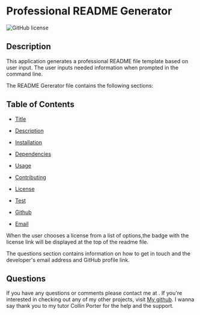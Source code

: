 # Professional README Generator
![GitHub license](https://img.shields.io/badge/license-MIT-blue.svg)
    
## Description
   This application generates a professional README file template based on user input. The user inputs needed information when prompted in the command line.

The README Gererator file contains the following sections:
  
## Table of Contents
 
- [Title](#Title) 
    
- [Description](#Description)

- [Installation](#Installation)

- [Dependencies](#Dependencies)

- [Usage](#Usage)

- [Contributing](#Contributing)

- [License](#license)

- [Test](#Test)

- [Github](#Github)

- [Email](#Email)
    
When the user chooses a license from a list of options,the badge with the license link will be displayed at the top of the readme file.

The questions section contains information on how to get in touch and the developer's email address and GitHub profile link.



## Questions
  
If you have any questions or comments please contact me at [](). If you're interested in checking out any of my other projects, visit [My github](http://github.com/Goldie369).
I wanna say thank you to my tutor Collin Porter for the help and the support.

